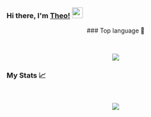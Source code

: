 ### Hi there, I'm [Theo!](https://github.com/Theogu) <img src="https://media.giphy.com/media/hvRJCLFzcasrR4ia7z/giphy.gif" width="25px">

<p style="text-align:center;">
### Top language 💯 
</p>
</br>
    <p align="center">
        <a href="https://github.com/theogu">
            <img src="https://github-readme-stats.vercel.app/api/top-langs/?username=theogu&theme=tokyonight&hide_langs_below=1" />
        </a>
    </p>
    
    
### My Stats 📈 

</br>
    <p align="center">
        <a href="https://github.com/theogu" >
            <img src="https://github-readme-stats.vercel.app/api?username=theogu&show_icons=true&theme=tokyonight&line_height=20"/>
        </a>
    </p>


